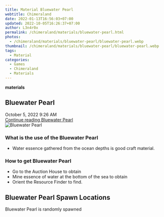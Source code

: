 ```yaml
---
title: Material Bluewater Pearl
webtitle: Chimeraland
date: 2022-01-13T16:56:03+07:00
updated: 2022-10-05T16:26:37+07:00
author: L3n4r0x
permalink: /chimeraland/materials/bluewater-pearl.html
photos:
  - /chimeraland/materials/bluewater-pearl/bluewater-pearl.webp
thumbnail: /chimeraland/materials/bluewater-pearl/bluewater-pearl.webp
tags:
  - Material
categories:
  - Games
  - Chimeraland
  - Materials
---
```


<section id="bootstrap-wrapper">
  <link
    rel="stylesheet"
    href="https://cdn.statically.io/gh/dimaslanjaka/Web-Manajemen/40ac3225/css/bootstrap-4.5-wrapper.css"
  />
  <div
    class="row g-0 border rounded overflow-hidden flex-md-row mb-4 shadow-sm position-relative"
  >
    <div class="col p-4 d-flex flex-column position-static">
      <strong class="d-inline-block mb-2 text-success">materials</strong>
      <h2 class="mb-0">Bluewater Pearl</h2>
      <div class="mb-1 text-muted">October 5, 2022 9:26 AM</div>
      <a
        href="/chimeraland/materials/bluewater-pearl.html"
        class="stretched-link d-none"
        >Continue reading Bluewater Pearl</a
      >
    </div>
    <div class="col-auto d-none d-lg-block">
      <img
        src="/chimeraland/materials/bluewater-pearl/bluewater-pearl.webp"
        alt="Bluewater Pearl"
      />
    </div>
  </div>
  <div class="row">
    <div class="col-lg-6 col-12 mb-2">
      <div class="card">
        <div class="card-body">
          <h3 class="card-title">What is the use of the Bluewater Pearl</h3>
          <div class="card-text">
            <ul>
              <li>
                Water essence gathered from the ocean depths is good craft
                material.
              </li>
            </ul>
          </div>
        </div>
      </div>
    </div>
    <div class="col-lg-6 col-12 mb-2">
      <div class="card">
        <div class="card-body">
          <h3 class="card-title">How to get Bluewater Pearl</h3>
          <div class="card-text">
            <ul>
              <li>Go to the Auction House to obtain</li>
              <li>Mine essence of water at the bottom of the sea to obtain</li>
              <li>Orient the Resource Finder to find.</li>
            </ul>
          </div>
        </div>
      </div>
    </div>
    <div class="col-12 mb-2">
      <h2>Bluewater Pearl Spawn Locations</h2>
      <p>Bluewater Pearl is randomly spawned</p>
    </div>
  </div>
</section>